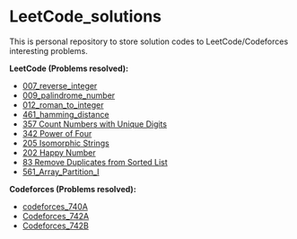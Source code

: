 # LeetCode_solutions

This is personal repository to store solution codes to LeetCode/Codeforces interesting problems.

**LeetCode (Problems resolved):**
* [007_reverse_integer](https://leetcode.com/problems/reverse-integer/)
* [009_palindrome_number](https://leetcode.com/problems/palindrome-number/)
* [012_roman_to_integer](https://leetcode.com/problems/roman-to-integer/)
* [461_hamming_distance](https://leetcode.com/problems/hamming-distance/)
* [357 Count Numbers with Unique Digits](https://leetcode.com/problems/count-numbers-with-unique-digits/)
* [342 Power of Four](https://leetcode.com/problems/power-of-four/)
* [205 Isomorphic Strings](https://leetcode.com/problems/isomorphic-strings/)
* [202 Happy Number](https://leetcode.com/problems/happy-number/?tab=Description)
* [83 Remove Duplicates from Sorted List](https://leetcode.com/problems/remove-duplicates-from-sorted-list/#/solutions)
* [561_Array_Partition_I](https://leetcode.com/problems/array-partition-i/#/description)

**Codeforces (Problems resolved):**
* [codeforces_740A](http://codeforces.com/problemset/problem/740/A)
* [Codeforces_742A](http://codeforces.com/problemset/problem/742/A)
* [Codeforces_742B](http://codeforces.com/problemset/problem/742/B)
